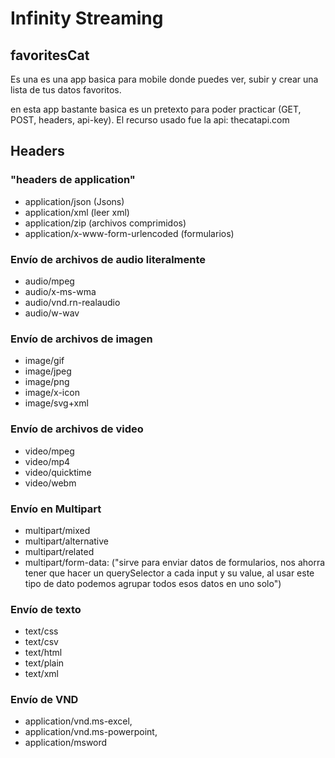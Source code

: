 # Infinity Streaming

## favoritesCat

Es una es una app basica para mobile donde puedes ver, subir y crear una lista de tus datos favoritos.

en esta app bastante basica es un pretexto para poder practicar (GET, POST, headers, api-key). El recurso usado fue la api: thecatapi.com

## Headers

### "headers de application"

- application/json (Jsons)
- application/xml (leer xml)
- application/zip (archivos comprimidos)
- application/x-www-form-urlencoded (formularios)

### Envío de archivos de audio literalmente

- audio/mpeg
- audio/x-ms-wma
- audio/vnd.rn-realaudio
- audio/w-wav

### Envío de archivos de imagen

- image/gif
- image/jpeg
- image/png
- image/x-icon
- image/svg+xml

### Envío de archivos de video

- video/mpeg
- video/mp4
- video/quicktime
- video/webm

### Envío en Multipart

- multipart/mixed
- multipart/alternative
- multipart/related
- multipart/form-data: ("sirve para enviar datos de formularios, nos ahorra tener que hacer un querySelector a cada input y su value, al usar este tipo de dato podemos agrupar todos esos datos en uno solo")

### Envío de texto

- text/css
- text/csv
- text/html
- text/plain
- text/xml

### Envío de VND

- application/vnd.ms-excel,
- application/vnd.ms-powerpoint,
- application/msword
